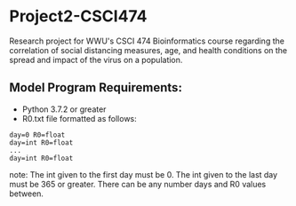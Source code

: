 # Project2-CSCI474

Research project for WWU's CSCI 474 Bioinformatics course regarding the correlation of social distancing measures, age, and health conditions on the spread and impact of the virus on a population.

## Model Program Requirements:
- Python 3.7.2 or greater
- R0.txt file formatted as follows:
```
day=0 R0=float
day=int R0=float
...
day=int R0=float
```
note: The int given to the first day must be 0. The int given to the last day must be 365 or greater. There can be any number days and R0 values between.
